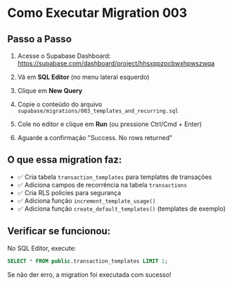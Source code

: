 # Como Executar Migration 003

## Passo a Passo

1. Acesse o Supabase Dashboard:
   https://supabase.com/dashboard/project/hhsxppzpcbwxhpwszwqa

2. Vá em **SQL Editor** (no menu lateral esquerdo)

3. Clique em **New Query**

4. Copie o conteúdo do arquivo `supabase/migrations/003_templates_and_recurring.sql`

5. Cole no editor e clique em **Run** (ou pressione Ctrl/Cmd + Enter)

6. Aguarde a confirmação "Success. No rows returned"

## O que essa migration faz:

- ✅ Cria tabela `transaction_templates` para templates de transações
- ✅ Adiciona campos de recorrência na tabela `transactions`
- ✅ Cria RLS policies para segurança
- ✅ Adiciona função `increment_template_usage()`
- ✅ Adiciona função `create_default_templates()` (templates de exemplo)

## Verificar se funcionou:

No SQL Editor, execute:
```sql
SELECT * FROM public.transaction_templates LIMIT 1;
```

Se não der erro, a migration foi executada com sucesso!
